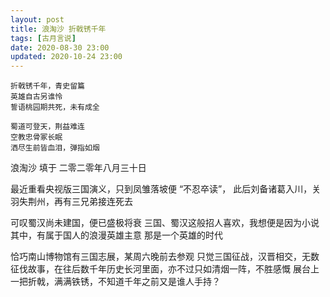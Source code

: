 ```yaml
---
layout: post
title: 浪淘沙 折戟锈千年
tags: [古月言说]
date: 2020-08-30 23:00
updated: 2020-10-24 23:00
---
```


    折戟锈千年，青史留篇
    英雄自古另谁怜
    誓语桃园期共死，未有成全
    
    蜀道可登天，荆益难连
    空教忠骨冢长眠
    洒尽生前皆血泪，弹指如烟


浪淘沙 填于 二零二零年八月三十日

最近重看央视版三国演义，只到凤雏落坡便 “不忍卒读”， 此后刘备诸葛入川，关羽失荆州，再有三兄弟接连死去

可叹蜀汉尚未建国，便已盛极将衰
三国、蜀汉这般招人喜欢，我想便是因为小说其中，有属于国人的浪漫英雄主意 那是一个英雄的时代

恰巧南山博物馆有三国志展，某周六晚前去参观 只觉三国征战，汉晋相交，无数征伐故事，在往后数千年历史长河里面，亦不过只如清烟一阵，不胜感慨 展台上一把折戟，满满铁锈，不知道千年之前又是谁人手持？

